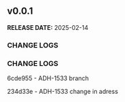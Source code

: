 ## v0.0.1

**RELEASE DATE:** 2025-02-14

### CHANGE LOGS
### CHANGE LOGS
6cde955 - ADH-1533 branch

234d33e - ADH-1533 change in adress


